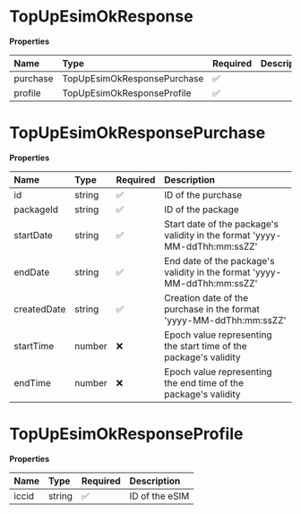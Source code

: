 # TopUpEsimOkResponse

**Properties**

| Name     | Type                        | Required | Description |
| :------- | :-------------------------- | :------- | :---------- |
| purchase | TopUpEsimOkResponsePurchase | ✅       |             |
| profile  | TopUpEsimOkResponseProfile  | ✅       |             |

# TopUpEsimOkResponsePurchase

**Properties**

| Name        | Type   | Required | Description                                                                |
| :---------- | :----- | :------- | :------------------------------------------------------------------------- |
| id          | string | ✅       | ID of the purchase                                                         |
| packageId   | string | ✅       | ID of the package                                                          |
| startDate   | string | ✅       | Start date of the package's validity in the format 'yyyy-MM-ddThh:mm:ssZZ' |
| endDate     | string | ✅       | End date of the package's validity in the format 'yyyy-MM-ddThh:mm:ssZZ'   |
| createdDate | string | ✅       | Creation date of the purchase in the format 'yyyy-MM-ddThh:mm:ssZZ'        |
| startTime   | number | ❌       | Epoch value representing the start time of the package's validity          |
| endTime     | number | ❌       | Epoch value representing the end time of the package's validity            |

# TopUpEsimOkResponseProfile

**Properties**

| Name  | Type   | Required | Description    |
| :---- | :----- | :------- | :------------- |
| iccid | string | ✅       | ID of the eSIM |
